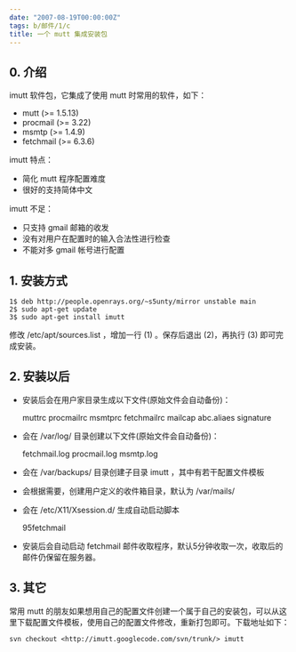 ```yaml
---
date: "2007-08-19T00:00:00Z"
tags: b/邮件/1/c
title: 一个 mutt 集成安装包
---
```


## 0. 介绍

imutt 软件包，它集成了使用 mutt 时常用的软件，如下：

- mutt (>= 1.5.13)
- procmail (>= 3.22)
- msmtp (>= 1.4.9)
- fetchmail (>= 6.3.6)

imutt 特点：

* 简化 mutt 程序配置难度
* 很好的支持简体中文

imutt 不足：

* 只支持 gmail 邮箱的收发 
* 没有对用户在配置时的输入合法性进行检查
* 不能对多 gmail 帐号进行配置

## 1. 安装方式

    1$ deb http://people.openrays.org/~s5unty/mirror unstable main
    2$ sudo apt-get update
    3$ sudo apt-get install imutt

修改 /etc/apt/sources.list ，增加一行 (1) 。保存后退出 (2)，再执行 (3) 即可完成安装。

## 2. 安装以后

* 安装后会在用户家目录生成以下文件(原始文件会自动备份)：

    muttrc
    procmailrc 
    msmtprc
    fetchmailrc
    mailcap
    abc.aliaes
    signature

* 会在 /var/log/ 目录创建以下文件(原始文件会自动备份)：

    fetchmail.log
    procmail.log
    msmtp.log

* 会在 /var/backups/ 目录创建子目录 imutt ，其中有若干配置文件模板 
* 会根据需要，创建用户定义的收件箱目录，默认为 /var/mails/
* 会在 /etc/X11/Xsession.d/ 生成自动启动脚本

    95fetchmail

* 安装后会自动启动 fetchmail 邮件收取程序，默认5分钟收取一次，收取后的邮件仍保留在服务器。

## 3. 其它

常用 mutt 的朋友如果想用自己的配置文件创建一个属于自己的安装包，可以从这里下载配置文件模板，使用自己的配置文件修改，重新打包即可。下载地址如下： 

    svn checkout <http://imutt.googlecode.com/svn/trunk/> imutt
